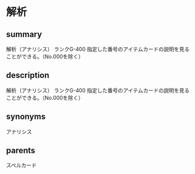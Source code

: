 # 解析

## summary
解析（アナリシス）
ランクG-400
指定した番号のアイテムカードの説明を見ることができる。（No.000を除く）
## description
解析（アナリシス）
ランクG-400
指定した番号のアイテムカードの説明を見ることができる。（No.000を除く）
## synonyms
アナリシス
## parents
スペルカード
